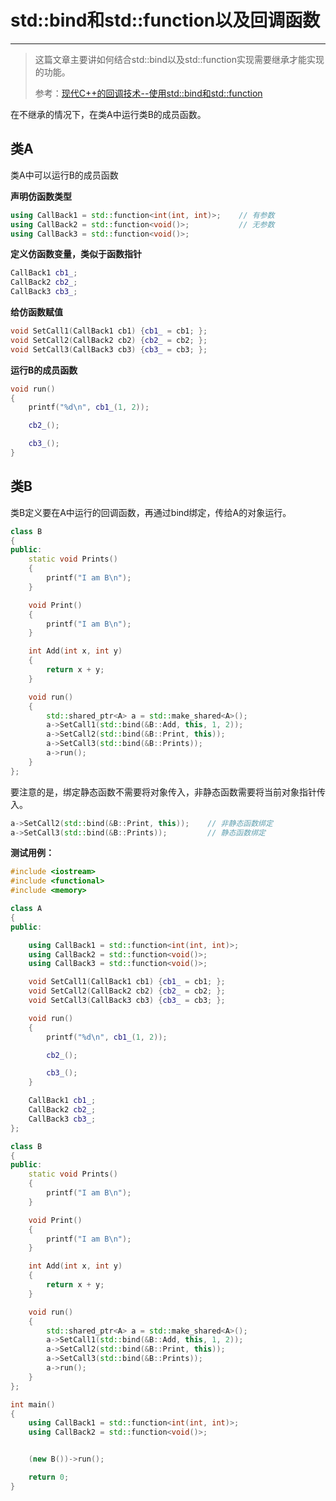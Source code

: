 # std::bind和std::function以及回调函数

---

> 这篇文章主要讲如何结合std::bind以及std::function实现需要继承才能实现的功能。
>
> 参考：[现代C++的回调技术--使用std::bind和std::function](https://blog.csdn.net/will_free/article/details/61622122)

在不继承的情况下，在类A中运行类B的成员函数。

## 类A

类A中可以运行B的成员函数

**声明仿函数类型**

```cpp
using CallBack1 = std::function<int(int, int)>;    // 有参数
using CallBack2 = std::function<void()>;           // 无参数
using CallBack3 = std::function<void()>;
```

**定义仿函数变量，类似于函数指针**

```cpp
CallBack1 cb1_;
CallBack2 cb2_;
CallBack3 cb3_;
```

**给仿函数赋值**

```cpp
void SetCall1(CallBack1 cb1) {cb1_ = cb1; };
void SetCall2(CallBack2 cb2) {cb2_ = cb2; };
void SetCall3(CallBack3 cb3) {cb3_ = cb3; };
```

**运行B的成员函数**

```cpp
void run()
{
    printf("%d\n", cb1_(1, 2));

    cb2_();

    cb3_();
}
```

## 类B

类B定义要在A中运行的回调函数，再通过bind绑定，传给A的对象运行。

```cpp
class B
{
public:
    static void Prints()
    {
        printf("I am B\n");
    }

    void Print()
    {
        printf("I am B\n");
    }

    int Add(int x, int y)
    {
        return x + y;
    }

    void run()
    {
        std::shared_ptr<A> a = std::make_shared<A>();
        a->SetCall1(std::bind(&B::Add, this, 1, 2));
        a->SetCall2(std::bind(&B::Print, this));
        a->SetCall3(std::bind(&B::Prints));
        a->run();
    }
};
```

要注意的是，绑定静态函数不需要将对象传入，非静态函数需要将当前对象指针传入。

```cpp
a->SetCall2(std::bind(&B::Print, this));    // 非静态函数绑定
a->SetCall3(std::bind(&B::Prints));         // 静态函数绑定
```

**测试用例：**

```cpp
#include <iostream>
#include <functional>
#include <memory>

class A
{
public:

    using CallBack1 = std::function<int(int, int)>;
    using CallBack2 = std::function<void()>;
    using CallBack3 = std::function<void()>;

    void SetCall1(CallBack1 cb1) {cb1_ = cb1; };
    void SetCall2(CallBack2 cb2) {cb2_ = cb2; };
    void SetCall3(CallBack3 cb3) {cb3_ = cb3; };

    void run()
    {
        printf("%d\n", cb1_(1, 2));

        cb2_();

        cb3_();
    }

    CallBack1 cb1_;
    CallBack2 cb2_;
    CallBack3 cb3_;
};

class B
{
public:
    static void Prints()
    {
        printf("I am B\n");
    }

    void Print()
    {
        printf("I am B\n");
    }

    int Add(int x, int y)
    {
        return x + y;
    }

    void run()
    {
        std::shared_ptr<A> a = std::make_shared<A>();
        a->SetCall1(std::bind(&B::Add, this, 1, 2));
        a->SetCall2(std::bind(&B::Print, this));
        a->SetCall3(std::bind(&B::Prints));
        a->run();
    }
};

int main()
{
    using CallBack1 = std::function<int(int, int)>;
    using CallBack2 = std::function<void()>;


    (new B())->run();

    return 0;
}
```

